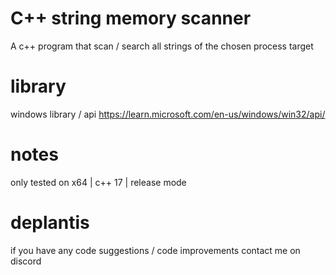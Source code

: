 # C++ string memory scanner
A c++ program that scan / search all strings of the chosen process target

# library
windows library / api https://learn.microsoft.com/en-us/windows/win32/api/

# notes 
only tested on x64 | c++ 17 | release mode

# deplantis
if you have any code suggestions / code improvements contact me on discord
